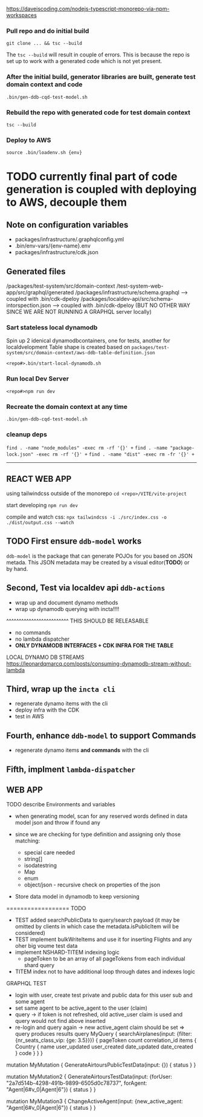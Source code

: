 https://daveiscoding.com/nodejs-typescript-monorepo-via-npm-workspaces

### Pull repo and do initial build

`git clone ... && tsc --build`

The `tsc --build` will result in couple of errors. This is because the repo is set up to work with a generated code which is not yet present.

### After the initial build, generator libraries are built, generate test domain context and code

`.bin/gen-ddb-cqd-test-model.sh`

### Rebuild the repo with generated code for test domain context

`tsc --build`

### Deploy to AWS

`source .bin/loadenv.sh {env}`

# TODO currently final part of code generation is coupled with deploying to AWS, decouple them

Note on configuration variables
---
- packages/infrastructure/.graphqlconfig.yml
- .bin/env-vars/{env-name}.env
- packages/infrastructure/cdk.json

Generated files
---
/packages/test-system/src/domain-context
/test-system-web-app/src/graphql/generated
/packages/infrastructure/schema.graphql --> coupled with .bin/cdk-dpeloy
/packages/localdev-api/src/schema-intorspection.json --> coupled with .bin/cdk-dpeloy (BUT NO OTHER WAY SINCE WE ARE NOT RUNNING A GRAPHQL server locally)


### Sart stateless local dynamodb
Spin up 2 idenical dynamodbcontainers, one for tests, another for localdvelopment
Table shape is created based on `packages/test-system/src/domain-context/aws-ddb-table-definition.json`
```
<repo#>.bin/start-local-dynamodb.sh
```

### Run local Dev Server

`<repo#>npm run dev`

### Recreate the domain context at any time

`.bin/gen-ddb-cqd-test-model.sh`

### cleanup deps 
`find . -name "node_modules" -exec rm -rf '{}' +`
`find . -name "package-lock.json" -exec rm -rf '{}' +`
`find . -name "dist" -exec rm -fr '{}' +`

--------------------------------------------------

REACT WEB APP
---
using tailwindcss
outside of the monorepo
`cd <repo>/VITE/vite-project`

start developing
`npm run dev`

compile and watch css:
`npx tailwindcss -i ./src/index.css -o ./dist/output.css --watch`


TODO 
First ensure `ddb-model` works
---
`ddb-model` is the package that can generate POJOs for you based on JSON metada.
This JSON metadata may be created by a visual editor(__TODO__) or by hand.

Second, Test via localdev api `ddb-actions`
---
- wrap up and document dynamo methods
- wrap up dynamodb querying with incta!!!!

^^^^^^^^^^^^^^^^^^^^^^^^^
THIS SHOULD BE RELEASABLE
- no commands
- no lambda dispatcher
- __ONLY DYNAMODB INTERFACES + CDK INFRA FOR THE TABLE__


LOCAL DYNAMO DB STREAMS https://leonardqmarcq.com/posts/consuming-dynamodb-stream-without-lambda


Third, wrap up the `incta cli`
---
- regenerate dynamo items with the cli
- deploy infra with the CDK
- test in AWS


Fourth, enhance `ddb-model` to support Commands
---
- regenerate dynamo items __and commands__ with the cli

Fifth, implment `lambda-dispatcher`
---

WEB APP
---
TODO describe Environments and variables


- when generating model, scan for any reserved words defined in data model json and throw if found any

- since we are checking for type definition and assigning only those matching:
    - special care needed
    - string[]
    - isodatestring
    - Map
    - enum
    - object/json - recursive check on properties of the json

- Store data model in dynamodb to keep versioning



==================
TODO
- TEST added searchPublicData to query/search payload (it may be omitted by clients in which case the metadata.isPublicItem will be considered)
- TEST implement bulkWriteItems and use it for inserting Flights and any oher big voume test data
- implement NSHARD-TITEM indexing logic
  - pageToken to be an array of all pageTokens from each individual shard query
- TITEM index not to have additional loop through dates and indexes logic

GRAPHQL TEST
- login with user, create test private and public data for this user sub and some agent
- set same agent to be active_agent to the user (claim)
- query -> if token is not refreshed, old active_user claim is used and query would not find above inserted
- re-login and query again -> new active_agent claim should be set => query produces results
query MyQuery {
  searchAirplanes(input: {filter: {nr_seats_class_vip: {ge: 3.5}}}) {
    pageToken
    count
    correlation_id
    items {
      Country {
        name
        user_updated
        user_created
        date_updated
        date_created
      }
      code
    }
  }
}

mutation MyMutation {
  GenerateAirtoursPublicTestData(input: {}) {
    status
  }
}

mutation MyMutation2 {
  GenerateAirtoursTestData(input: {forUser: "2a7d514b-4298-491b-9899-6505d0c78737", forAgent: "Agent|6#v_0|Agent|6"}) {
    status
  }
}

mutation MyMutation3 {
  ChangeActiveAgent(input: {new_active_agent: "Agent|6#v_0|Agent|6"}) {
    status
  }
}
